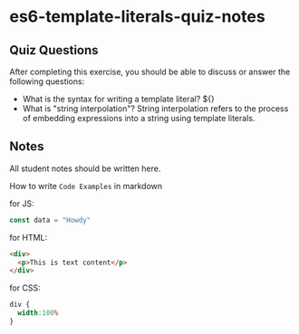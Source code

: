 # es6-template-literals-quiz-notes

## Quiz Questions

After completing this exercise, you should be able to discuss or answer the following questions:

- What is the syntax for writing a template literal?
 ${}
- What is "string interpolation"?
String interpolation refers to the process of embedding expressions into a string using template literals.

## Notes

All student notes should be written here.


How to write `Code Examples` in markdown

for JS:
```javascript
const data = "Howdy"
```

for HTML:
```html
<div>
  <p>This is text content</p>
</div>
```

for CSS:
```css
div {
  width:100%
}
```

